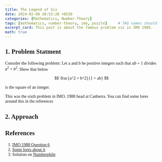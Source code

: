 ```yaml
---
title: The Legend of Six
date: 2024-02-08 20:53:20 +0530
categories: [Mathematics, Number-Theory]
tags: [mathematics, number-theory, imo, puzzle]     # TAG names should always be lowercase
excerpt_card: This post is about the famous problem six in IMO 1988.
math: true
---
```


<div class="custom" markdown="1" style="font-family: Verdana"> 

## 1. Problem Statment

Consider the following problem: Let a and b be positive integers such that $ab + 1$ divides $a^2 + b^2$. Show that below 

$$
\frac{a^2 + b^2}{1 + ab} 
$$

is the square of an integer.

This was the sixth problem in IMO, 1988 head at Canberra. You can find some lores around this in the references

## 2. Approach

## References

1. [IMO 1988 Question 6](https://www.imo-official.org/year_info.aspx?year=1988)
2. [Some lores about it](https://www.youtube.com/watch?v=Y30VF3cSIYQ)
3. Solution on [Numberphile](https://www.youtube.com/watch?v=NcaYEaVTA4g&pp=ygUUTGVnZW5kIG9mIHF1ZXN0aW9uIDY%3D)

</div>
